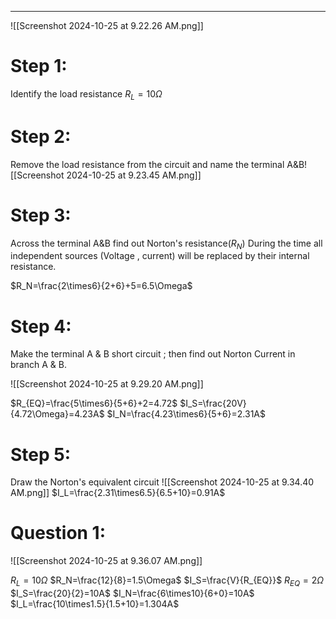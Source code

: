 ___


![[Screenshot 2024-10-25 at 9.22.26 AM.png]]
# Step 1: 
Identify the load resistance
$R_L=10\Omega$ 

# Step 2:
Remove the load resistance from the circuit and name the terminal A&B![[Screenshot 2024-10-25 at 9.23.45 AM.png]]

# Step 3:
Across the terminal A&B find out Norton's resistance($R_N$) During the time all independent sources (Voltage , current) will be replaced by their internal resistance.


$R_N=\frac{2\times6}{2+6}+5=6.5\Omega$ 

# Step 4:
Make the terminal A & B short circuit ; then find out Norton Current in branch A & B.

![[Screenshot 2024-10-25 at 9.29.20 AM.png]]

$R_{EQ}=\frac{5\times6}{5+6}+2=4.72$
$I_S=\frac{20V}{4.72\Omega}=4.23A$
$I_N=\frac{4.23\times6}{5+6}=2.31A$

# Step 5:
Draw the Norton's equivalent circuit 
![[Screenshot 2024-10-25 at 9.34.40 AM.png]]
$I_L=\frac{2.31\times6.5}{6.5+10}=0.91A$

# Question 1:
![[Screenshot 2024-10-25 at 9.36.07 AM.png]]

$R_L=10\Omega$ 
$R_N=\frac{12}{8}=1.5\Omega$
$I_S=\frac{V}{R_{EQ}}$
$R_{EQ}=2\Omega$ 
$I_S=\frac{20}{2}=10A$
$I_N=\frac{6\times10}{6+0}=10A$
$I_L=\frac{10\times1.5}{1.5+10}=1.304A$
